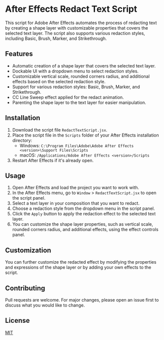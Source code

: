 # After Effects Redact Text Script

This script for Adobe After Effects automates the process of redacting text by creating a shape layer with customizable properties that covers the selected text layer. The script also supports various redaction styles, including Basic, Brush, Marker, and Strikethrough.

## Features

- Automatic creation of a shape layer that covers the selected text layer.
- Dockable UI with a dropdown menu to select redaction styles.
- Customizable vertical scale, rounded corners radius, and additional effects based on the selected redaction style.
- Support for various redaction styles: Basic, Brush, Marker, and Strikethrough.
- CC Line Sweep effect applied for the redact animation.
- Parenting the shape layer to the text layer for easier manipulation.

## Installation

1. Download the script file `RedactTextScript.jsx`.
2. Place the script file in the `Scripts` folder of your After Effects installation directory:
   - Windows: `C:\Program Files\Adobe\Adobe After Effects <version>\Support Files\Scripts`
   - macOS: `/Applications/Adobe After Effects <version>/Scripts`
3. Restart After Effects if it's already open.

## Usage

1. Open After Effects and load the project you want to work with.
2. In the After Effects menu, go to `Window` > `RedactTextScript.jsx` to open the script panel.
3. Select a text layer in your composition that you want to redact.
4. Choose a redaction style from the dropdown menu in the script panel.
5. Click the `Apply` button to apply the redaction effect to the selected text layer.
6. You can customize the shape layer properties, such as vertical scale, rounded corners radius, and additional effects, using the effect controls panel.

## Customization

You can further customize the redacted effect by modifying the properties and expressions of the shape layer or by adding your own effects to the script.

## Contributing

Pull requests are welcome. For major changes, please open an issue first to discuss what you would like to change.

## License

[MIT](https://choosealicense.com/licenses/mit/)
